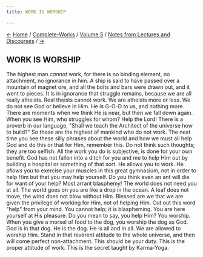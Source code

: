 ```yaml
---
title: WORK IS WORSHIP

---
```

<div>

[←](on_fanaticism.htm) [Home](../../../index.htm) /
[Complete-Works](../../complete_works.htm) / [Volume
5](../volume_5_contents.htm) / [Notes from Lectures and
Discourses](notes_from_lectures_and_discourses_contents.htm)
/ [→](work_without_motive.htm)

  

## WORK IS WORSHIP

The highest man *cannot* work, for there is no binding element, no
attachment, no ignorance in him. A ship is said to have passed over a
mountain of magnet ore, and all the bolts and bars were drawn out, and
it went to pieces. It is in ignorance that struggle remains, because we
are all really atheists. Real theists cannot work. We are atheists more
or less. We do not see God or believe in Him. He is G-O-D to us, and
nothing more. There are moments when we think He is near, but then we
fall down again. When you see Him, who struggles for whom? Help the
Lord! There is a proverb in our language, "Shall we teach the Architect
of the universe how to build?" So those are the highest of mankind who
do not work. The next time you see these silly phrases about the world
and how we must all help God and do this or that for Him, remember this.
Do not think such thoughts; they are too selfish. All the work you do is
subjective, is done for your own benefit. God has not fallen into a
ditch for you and me to help Him out by building a hospital or something
of that sort. He allows you to work. He *allows* you to exercise your
muscles in this great gymnasium, not in order to help Him but that you
may help yourself. Do you think even an ant will die for want of your
help? Most arrant blasphemy! The world does not need you at all. The
world goes on you are like a drop in the ocean. A leaf does not move,
the wind does not blow without Him. Blessed are we that we are given the
privilege of working for Him, not of helping Him. Cut out this word
"help" from your mind. You cannot help; it is blaspheming. You are here
yourself at His pleasure. Do you mean to say, you help Him? You worship.
When you give a morsel of food to the dog, you worship the dog as God.
God is in that dog. He is the dog. He is all and in all. We are allowed
to worship Him. Stand in that reverent attitude to the whole universe,
and then will come perfect non-attachment. This should be your duty.
This is the proper attitude of work. This is the secret taught by
Karma-Yoga.

</div>
